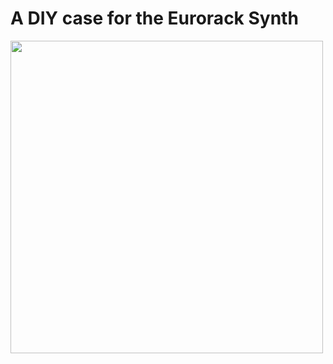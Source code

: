 # A DIY case for the Eurorack Synth

<img src="https://raw.githubusercontent.com/PierreIsCoding/sdiy/main/Eurorack_Case/images/20211107_111139.jpg" height="500" />

